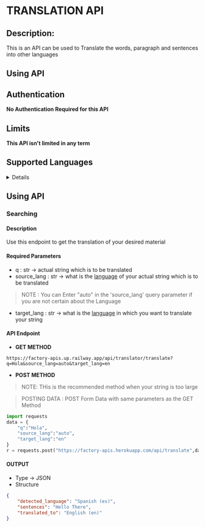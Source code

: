 # TRANSLATION API
## Description:
This is an API can be used to Translate the words, paragraph and sentences into other languages

## Using API
## Authentication
**No Authentication Required for this API**
## Limits
**This API isn't limited in any term**
## Supported Languages
<details>
<pre>
<code>
    'af': 'Afrikaans',
    'sq': 'Albanian',
    'am': 'Amharic',
    'ar': 'Arabic',
    'hy': 'Armenian',
    'az': 'Azerbaijani',
    'eu': 'Basque',
    'be': 'Belarusian',
    'bn': 'Bengali',
    'bs': 'Bosnian',
    'bg': 'Bulgarian',
    'ca': 'Catalan',
    'ceb': 'Cebuano',
    'ny': 'Chichewa',
    'zh-CN': 'Chinese',
    'co': 'Corsican',
    'hr': 'Croatian',
    'cs': 'Czech',
    'da': 'Danish',
    'nl': 'Dutch',
    'en': 'English',
    'eo': 'Esperanto',
    'et': 'Estonian',
    'tl': 'Filipino',
    'fi': 'Finnish',
    'fr': 'French',
    'fy': 'Frisian',
    'gl': 'Galician',
    'ka': 'Georgian',
    'de': 'German',
    'el': 'Greek',
    'gu': 'Gujarati',
    'ht': 'Haitian Creole',
    'ha': 'Hausa',
    'haw': 'Hawaiian',
    'iw': 'Hebrew',
    'hi': 'Hindi',
    'hmn': 'Hmong',
    'hu': 'Hungarian',
    'is': 'Icelandic',
    'ig': 'Igbo',
    'id': 'Indonesian',
    'ga': 'Irish',
    'it': 'Italian',
    'ja': 'Japanese',
    'jw': 'Javanese',
    'kn': 'Kannada',
    'kk': 'Kazakh',
    'km': 'Khmer',
    'rw': 'Kinyarwanda',
    'ko': 'Korean',
    'ku': 'Kurdish (Kurmanji)',
    'ky': 'Kyrgyz',
    'lo': 'Lao',
    'la': 'Latin',
    'lv': 'Latvian',
    'lt': 'Lithuanian',
    'lb': 'Luxembourgish',
    'mk': 'Macedonian',
    'mg': 'Malagasy',
    'ms': 'Malay',
    'ml': 'Malayalam',
    'mt': 'Maltese',
    'mi': 'Maori',
    'mr': 'Marathi',
    'mn': 'Mongolian',
    'my': 'Myanmar (Burmese)',
    'ne': 'Nepali',
    'no': 'Norwegian',
    'or': 'Odia (Oriya)',
    'ps': 'Pashto',
    'fa': 'Persian',
    'pl': 'Polish',
    'pt': 'Portuguese',
    'pa': 'Punjabi',
    'ro': 'Romanian',
    'ru': 'Russian',
    'sm': 'Samoan',
    'gd': 'Scots Gaelic',
    'sr': 'Serbian',
    'st': 'Sesotho',
    'sn': 'Shona',
    'sd': 'Sindhi',
    'si': 'Sinhala',
    'sk': 'Slovak',
    'sl': 'Slovenian',
    'so': 'Somali',
    'es': 'Spanish',
    'su': 'Sundanese',
    'sw': 'Swahili',
    'sv': 'Swedish',
    'tg': 'Tajik',
    'ta': 'Tamil',
    'tt': 'Tatar',
    'te': 'Telugu',
    'th': 'Thai',
    'tr': 'Turkish',
    'tk': 'Turkmen',
    'uk': 'Ukrainian',
    'ur': 'Urdu',
    'ug': 'Uyghur',
    'uz': 'Uzbek',
    'vi': 'Vietnamese',
    'cy': 'Welsh',
    'xh': 'Xhosa',
    'yi': 'Yiddish',
    'yo': 'Yoruba',
    'zu': 'Zulu',
</code>
</pre>
</details>

## Using API
### Searching
#### Description
Use this endpoint to get the translation of your desired material 
#### Required Parameters
* q : str -> actual string which is to be translated
* source_lang : str -> what is the [language](#supported-languages) of your actual string which is to be translated
> NOTE : You can Enter "auto" in the 'source_lang' query parameter if you are not certain about the Language
* target_lang : str -> what is the [language](#supported-languages) in which you want to translate your string

#### API Endpoint
* **GET METHOD**
```
https://factory-apis.up.railway.app/api/translator/translate?q=Hola&source_lang=auto&target_lang=en
```
* **POST METHOD**
> NOTE: THis is the recommended method when your string is too large

> POSTING DATA : POST Form Data with same parameters as the GET Method

```py
import requests
data = {
    "q":"Hola",
    "source_lang":"auto",
    "target_lang":"en"
}
r = requests.post("https://factory-apis.herokuapp.com/api/translate",data=data)
```

#### OUTPUT
* Type -> JSON
* Structure
```json
{
    "detected_language": "Spanish (es)",
    "sentences": "Hello There",
    "translated_to": "English (en)"
}
```
